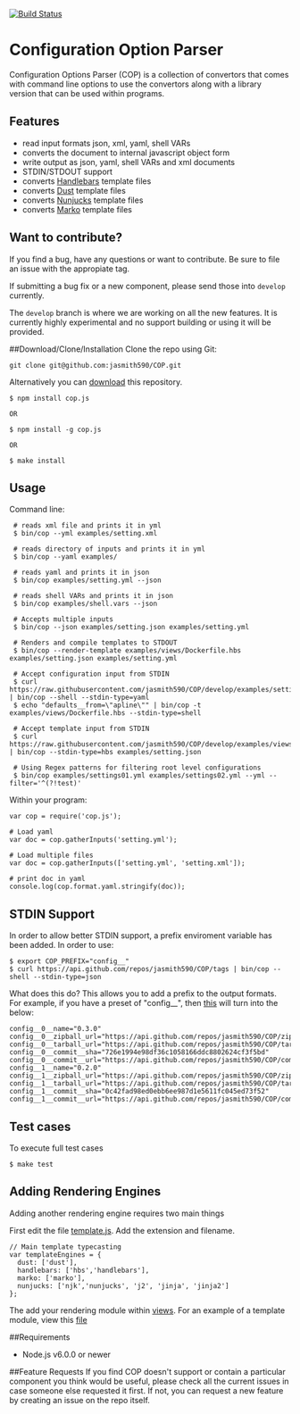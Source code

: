 [![Build Status](https://travis-ci.org/jasmith590/COP.svg?branch=develop)](https://travis-ci.org/jasmith590/COP)

# Configuration Option Parser

Configuration Options Parser (COP) is a collection of convertors that comes with command line options to use the convertors along with a library version that can be used within programs.

## Features
  * read input formats json, xml, yaml, shell VARs
  * converts the document to internal javascript object form
  * write output as json, yaml, shell VARs and xml documents
  * STDIN/STDOUT support
  * converts [Handlebars](http://handlebarsjs.com/) template files
  * converts [Dust](http://www.dustjs.com/) template files
  * converts [Nunjucks](https://mozilla.github.io/nunjucks/) template files
  * converts [Marko](http://markojs.com/) template files

## Want to contribute?
If you find a bug, have any questions or want to contribute. Be sure to file an issue with the appropiate tag.

If submitting a bug fix or a new component, please send those into ```develop``` currently.

The ```develop``` branch is where we are working on all the new features. It is currently highly experimental and no support building or using it will be provided.


##Download/Clone/Installation
Clone the repo using Git:

```git clone git@github.com:jasmith590/COP.git```

Alternatively you can [download](https://github.com/jasmith590/COP/archive/develop.zip) this repository.

    $ npm install cop.js

    OR

    $ npm install -g cop.js

    OR

    $ make install


## Usage

Command line:

     # reads xml file and prints it in yml
     $ bin/cop --yml examples/setting.xml

     # reads directory of inputs and prints it in yml
     $ bin/cop --yaml examples/

     # reads yaml and prints it in json
     $ bin/cop examples/setting.yml --json

     # reads shell VARs and prints it in json
     $ bin/cop examples/shell.vars --json

     # Accepts multiple inputs
     $ bin/cop --json examples/setting.json examples/setting.yml

     # Renders and compile templates to STDOUT
     $ bin/cop --render-template examples/views/Dockerfile.hbs examples/setting.json examples/setting.yml

     # Accept configuration input from STDIN
     $ curl https://raw.githubusercontent.com/jasmith590/COP/develop/examples/setting.yml | bin/cop --shell --stdin-type=yaml
     $ echo "defaults__from=\"apline\"" | bin/cop -t examples/views/Dockerfile.hbs --stdin-type=shell

     # Accept template input from STDIN
     $ curl https://raw.githubusercontent.com/jasmith590/COP/develop/examples/views/Dockerfile.hbs | bin/cop --stdin-type=hbs examples/setting.json

     # Using Regex patterns for filtering root level configurations
     $ bin/cop examples/settings01.yml examples/settings02.yml --yml --filter='^(?!test)'

Within your program:

    var cop = require('cop.js');

    # Load yaml
    var doc = cop.gatherInputs('setting.yml');

    # Load multiple files
    var doc = cop.gatherInputs(['setting.yml', 'setting.xml']);

    # print doc in yaml
    console.log(cop.format.yaml.stringify(doc));

## STDIN Support
In order to allow better STDIN support, a prefix enviroment variable has been added. In order to use:

    $ export COP_PREFIX="config__"
    $ curl https://api.github.com/repos/jasmith590/COP/tags | bin/cop --shell --stdin-type=json

What does this do? This allows you to add a prefix to the output formats. For example, if you have a preset of "config__", then [this](https://api.github.com/repos/jasmith590/COP/tags) will turn into the below:

```
config__0__name="0.3.0"
config__0__zipball_url="https://api.github.com/repos/jasmith590/COP/zipball/0.3.0"
config__0__tarball_url="https://api.github.com/repos/jasmith590/COP/tarball/0.3.0"
config__0__commit__sha="726e1994e98df36c1058166ddc8802624cf3f5bd"
config__0__commit__url="https://api.github.com/repos/jasmith590/COP/commits/726e1994e98df36c1058166ddc8802624cf3f5bd"
config__1__name="0.2.0"
config__1__zipball_url="https://api.github.com/repos/jasmith590/COP/zipball/0.2.0"
config__1__tarball_url="https://api.github.com/repos/jasmith590/COP/tarball/0.2.0"
config__1__commit__sha="0c42fad98ed0ebb6ee987d1e5611fc045ed73f52"
config__1__commit__url="https://api.github.com/repos/jasmith590/COP/commits/0c42fad98ed0ebb6ee987d1e5611fc045ed73f52"
```

## Test cases
To execute full test cases

    $ make test


## Adding Rendering Engines
Adding another rendering engine requires two main things

First edit the file [template.js](/lib/template.js). Add the extension and filename.

```
// Main template typecasting
var templateEngines = {
  dust: ['dust'],
  handlebars: ['hbs','handlebars'],
  marko: ['marko'],
  nunjucks: ['njk','nunjucks', 'j2', 'jinja', 'jinja2']
};
```

The add your rendering module within [views](/lib/views/). For an example of a template module, view this [file](/lib/views/handlebars.js)


##Requirements
 * Node.js v6.0.0 or newer

##Feature Requests
If you find COP doesn't support or contain a particular component you think would be useful, please check all the current issues in case someone else requested it first. If not, you can request a new feature by creating an issue on the repo itself.
